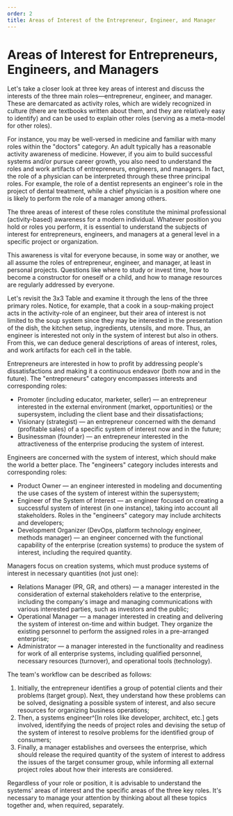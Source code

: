 ```yaml
---
order: 2
title: Areas of Interest of the Entrepreneur, Engineer, and Manager
---
```


# Areas of Interest for Entrepreneurs, Engineers, and Managers

Let's take a closer look at three key areas of interest and discuss the interests of the three main roles—entrepreneur, engineer, and manager. These are demarcated as activity roles, which are widely recognized in culture (there are textbooks written about them, and they are relatively easy to identify) and can be used to explain other roles (serving as a meta-model for other roles).

For instance, you may be well-versed in medicine and familiar with many roles within the "doctors" category. An adult typically has a reasonable activity awareness of medicine. However, if you aim to build successful systems and/or pursue career growth, you also need to understand the roles and work artifacts of entrepreneurs, engineers, and managers. In fact, the role of a physician can be interpreted through these three principal roles. For example, the role of a dentist represents an engineer's role in the project of dental treatment, while a chief physician is a position where one is likely to perform the role of a manager among others.

The three areas of interest of these roles constitute the minimal professional (activity-based) awareness for a modern individual. Whatever position you hold or roles you perform, it is essential to understand the subjects of interest for entrepreneurs, engineers, and managers at a general level in a specific project or organization.

This awareness is vital for everyone because, in some way or another, we all assume the roles of entrepreneur, engineer, and manager, at least in personal projects. Questions like where to study or invest time, how to become a constructor for oneself or a child, and how to manage resources are regularly addressed by everyone.

Let's revisit the 3x3 Table and examine it through the lens of the three primary roles. Notice, for example, that a cook in a soup-making project acts in the activity-role of an engineer, but their area of interest is not limited to the soup system since they may be interested in the presentation of the dish, the kitchen setup, ingredients, utensils, and more. Thus, an engineer is interested not only in the system of interest but also in others. From this, we can deduce general descriptions of areas of interest, roles, and work artifacts for each cell in the table.

Entrepreneurs are interested in how to profit by addressing people's dissatisfactions and making it a continuous endeavor (both now and in the future). The "entrepreneurs" category encompasses interests and corresponding roles:

* Promoter (including educator, marketer, seller) — an entrepreneur interested in the external environment (market, opportunities) or the supersystem, including the client base and their dissatisfactions;
* Visionary (strategist) — an entrepreneur concerned with the demand (profitable sales) of a specific system of interest now and in the future;
* Businessman (founder) — an entrepreneur interested in the attractiveness of the enterprise producing the system of interest.

Engineers are concerned with the system of interest, which should make the world a better place. The "engineers" category includes interests and corresponding roles:

* Product Owner — an engineer interested in modeling and documenting the use cases of the system of interest within the supersystem;
* Engineer of the System of Interest — an engineer focused on creating a successful system of interest (in one instance), taking into account all stakeholders. Roles in the "engineers" category may include architects and developers;
* Development Organizer (DevOps, platform technology engineer, methods manager) — an engineer concerned with the functional capability of the enterprise (creation systems) to produce the system of interest, including the required quantity.

Managers focus on creation systems, which must produce systems of interest in necessary quantities (not just one):

* Relations Manager (PR, GR, and others) — a manager interested in the consideration of external stakeholders relative to the enterprise, including the company's image and managing communications with various interested parties, such as investors and the public;
* Operational Manager — a manager interested in creating and delivering the system of interest on-time and within budget. They organize the existing personnel to perform the assigned roles in a pre-arranged enterprise;
* Administrator — a manager interested in the functionality and readiness for work of all enterprise systems, including qualified personnel, necessary resources (turnover), and operational tools (technology).

The team's workflow can be described as follows:

1. Initially, the entrepreneur identifies a group of potential clients and their problems (target group). Next, they understand how these problems can be solved, designating a possible system of interest, and also secure resources for organizing business operations;
2. Then, a systems engineer^[In roles like developer, architect, etc.] gets involved, identifying the needs of project roles and devising the setup of the system of interest to resolve problems for the identified group of consumers;
3. Finally, a manager establishes and oversees the enterprise, which should release the required quantity of the system of interest to address the issues of the target consumer group, while informing all external project roles about how their interests are considered.

Regardless of your role or position, it is advisable to understand the systems' areas of interest and the specific areas of the three key roles. It's necessary to manage your attention by thinking about all these topics together and, when required, separately.